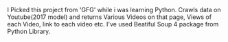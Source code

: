 I Picked this project from 'GFG' while i was learning Python.
Crawls data on Youtube(2017 model) and returns Various Videos on that page, Views of each Video, link to each video etc.
I've used Beatiful Soup 4 package from Python Library.
